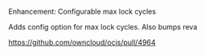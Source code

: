 Enhancement: Configurable max lock cycles

Adds config option for max lock cycles. Also bumps reva

https://github.com/owncloud/ocis/pull/4964
